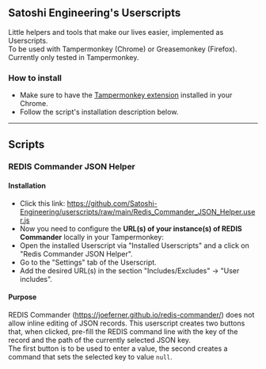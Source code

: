 ## Satoshi Engineering's Userscripts

Little helpers and tools that make our lives easier, implemented as Userscripts.  
To be used with Tampermonkey (Chrome) or Greasemonkey (Firefox). Currently only tested in Tampermonkey.

### How to install

* Make sure to have the [Tampermonkey extension](https://chrome.google.com/webstore/detail/tampermonkey/dhdgffkkebhmkfjojejmpbldmpobfkfo) installed in your Chrome.
* Follow the script's installation description below.

********

## Scripts

### REDIS Commander JSON Helper

#### Installation
* Click this link: https://github.com/Satoshi-Engineering/userscripts/raw/main/Redis_Commander_JSON_Helper.user.js
* Now you need to configure the __URL(s) of your instance(s) of REDIS Commander__ locally in your Tampermonkey:
* Open the installed Userscript via "Installed Userscripts" and a click on "Redis Commander JSON Helper".
* Go to the "Settings" tab of the Userscript.
* Add the desired URL(s) in the section "Includes/Excludes" -> "User includes".

#### Purpose
REDIS Commander (https://joeferner.github.io/redis-commander/) does not allow inline editing of JSON records. This userscript creates two buttons that, when clicked, pre-fill the REDIS command line with the key of the record and the path of the currently selected JSON key.  
The first button is to be used to enter a value, the second creates a command that sets the selected key to value `null`.
